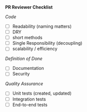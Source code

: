 **PR Reviewer Checklist**

*Code*
- [ ] Readability (naming matters)
- [ ] DRY
- [ ] short methods
- [ ] Single Responsibility (decoupling)
- [ ] scalability / efficiency

*Definition of Done*
- [ ] Documentation
- [ ] Security

*Quality Assurance*
- [ ] Unit tests (created, updated)
- [ ] Integration tests
- [ ] End-to-end tests
